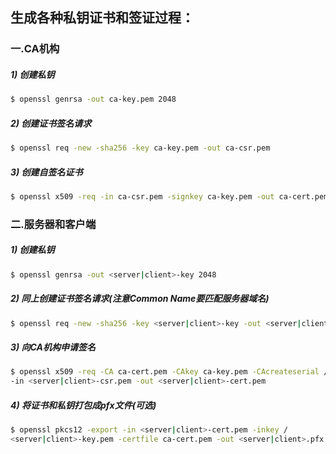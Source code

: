 ## 生成各种私钥证书和签证过程：

### 一.CA机构

##### 1) 创建私钥

```bash
$ openssl genrsa -out ca-key.pem 2048
```

##### 2) 创建证书签名请求

```bash
$ openssl req -new -sha256 -key ca-key.pem -out ca-csr.pem
```

##### 3) 创建自签名证书

```bash
$ openssl x509 -req -in ca-csr.pem -signkey ca-key.pem -out ca-cert.pem
```

### 二.服务器和客户端

##### 1) 创建私钥

```bash
$ openssl genrsa -out <server|client>-key 2048
```

##### 2) 同上创建证书签名请求(注意Common Name要匹配服务器域名)

```bash
$ openssl req -new -sha256 -key <server|client>-key -out <server|client> -csr.pem
```

##### 3) 向CA机构申请签名

```bash
$ openssl x509 -req -CA ca-cert.pem -CAkey ca-key.pem -CAcreateserial /
-in <server|client>-csr.pem -out <server|client>-cert.pem
```

##### 4) 将证书和私钥打包成pfx文件(可选)

```bash
$ openssl pkcs12 -export -in <server|client>-cert.pem -inkey /
<server|client>-key.pem -certfile ca-cert.pem -out <server|client>.pfx
```
